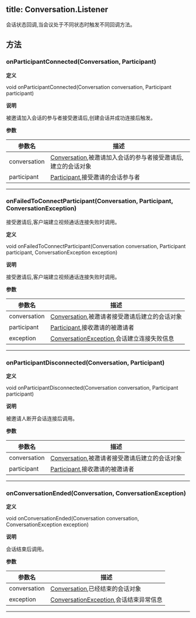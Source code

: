 title: Conversation.Listener
---
<span id="Conversation.Listener" />

会话状态回调,当会议处于不同状态时触发不同回调方法。

## 方法

### onParticipantConnected(Conversation, Participant)



**定义**   

void onParticipantConnected(Conversation conversation, Participant participant)

**说明**

被邀请加入会话的参与者接受邀请后,创建会话并成功连接后触发。

**参数**

| 参数名 | 描述 |
|---|---|
|conversation|[Conversation](/api/video/android/conversation.html),被邀请加入会话的参与者接受邀请后,建立的会话对象|
|participant|[Participant](/api/video/android/participant.html),接受邀请的会话参与者|


**** 

### onFailedToConnectParticipant(Conversation, Participant, ConversationException)

接受邀请后,客户端建立视频通话连接失败时调用。

**定义**   

void onFailedToConnectParticipant(Conversation conversation, Participant participant, ConversationException exception)

**说明**

接受邀请后,客户端建立视频通话连接失败时调用。

**参数**

| 参数名 | 描述 |
|---|---|
|conversation|[Conversation](/api/video/android/conversation.html),被邀请者接受邀请后建立的会话对象|
|participant|[Participant](/api/video/android/participant.html),接收邀请的被邀请者|
|exception|[ConversationException](/api/video/android/conversation-exception.html),会话建立连接失败信息|



**** 

### onParticipantDisconnected(Conversation, Participant)



**定义**   

void onParticipantDisconnected(Conversation conversation, Participant participant)

**说明**

被邀请人断开会话连接后调用。

**参数**

| 参数名 | 描述 |
|---|---|
|conversation|[Conversation](/api/video/android/conversation.html),被邀请者接受邀请后建立的会话对象|
|participant|[Participant](/api/video/android/participant.html),接收邀请的被邀请者|


**** 

### onConversationEnded(Conversation, ConversationException)



**定义**   

void onConversationEnded(Conversation conversation, ConversationException exception)

**说明**

会话结束后调用。

**参数**

| 参数名 | 描述 |
|---|---|
|conversation|[Conversation](/api/video/android/conversation.html),已经结束的会话对象|
|exception|[ConversationException](/api/video/android/conversation-exception.html),会话结束异常信息|


**** 
